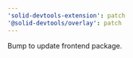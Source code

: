 ```yaml
---
'solid-devtools-extension': patch
'@solid-devtools/overlay': patch
---
```


Bump to update frontend package.
